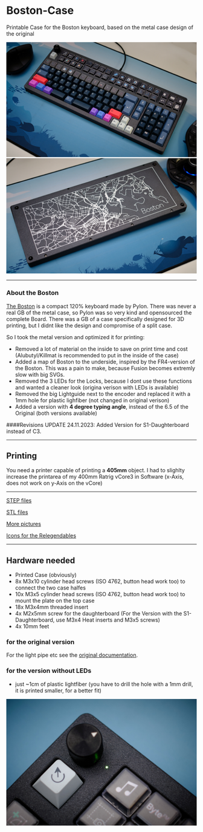 # Boston-Case
Printable Case for the Boston keyboard, based on the metal case design of the original

<img src="https://github.com/Technofrikus/Boston-Case/blob/main/Photos/DSCF7709%201.jpg?raw=true" alt="header" width="800"/>
<img src="https://github.com/Technofrikus/Boston-Case/blob/main/Photos/DSCF7728%201.jpg?raw=true" alt="header" width="800"/>



---
### About the Boston

[The Boston](https://github.com/bluepylons/Boston) is a compact 120% keyboard made by Pylon. There was never a real GB of the metal case, so Pylon was so very kind and opensourced the complete Board. There was a GB of a case specifically designed for 3D printing, but I didnt like the design and compromise of a split case.

So I took the metal version and optimized it for printing:
- Removed a lot of material on the inside to save on print time and cost (Alubutyl/Killmat is recommended to put in the inside of the case)
- Added a map of Boston to the underside, inspired by the FR4-version of the Boston. This was a pain to make, because Fusion becomes extremly slow with big SVGs.
- Removed the 3 LEDs for the Locks, because I dont use these functions and wanted a cleaner look (origina verison with LEDs is available)
- Removed the big Lightguide next to the encoder and replaced it with a 1mm hole for plastic lighfiber (not changed in original verison)
- Added a version with **4 degree typing angle**, instead of the 6.5 of the Original (both versions available)

####Revisions
UPDATE 24.11.2023: Added Version for S1-Daughterboard instead of C3. 

---

## Printing
You need a printer capable of printing a **405mm** object. I had to slighlty increase the printarea of my 400mm Ratrig vCore3 in Software (x-Axis, does not work on y-Axis on the vCore)

---

[STEP files](STEP/)

[STL files](STL/)

[More pictures](Photos/)

[Icons for the Relegendables](https://github.com/Technofrikus/Fusion360-Tool-Icons) 


---
## Hardware needed
- Printed Case (obviously)
- 8x M3x10 cylinder head screws (ISO 4762, button head work too) to connect the two case halfes 
- 10x M3x5 cylinder head screws (ISO 4762, button head work too) to mount the plate on the top case
- 18x M3x4mm threaded insert
- 4x M2x5mm screw for the daughterboard (For the Version with the S1-Daughterboard, use M3x4 Heat inserts and M3x5 screws)
- 4x 10mm feet

### for the original version
For the light pipe etc see the [original documentation](https://github.com/bluepylons/Boston/tree/master/Boston%20-%20Current%20design/Metal%20version).

### for the version without LEDs
- just ~1cm of plastic lightfiber (you have to drill the hole with a 1mm drill, it is printed smaller, for a better fit)


<img src="https://github.com/Technofrikus/Boston-Case/blob/main/Photos/DSCF7736.jpg?raw=true" alt="header" width="800"/>

